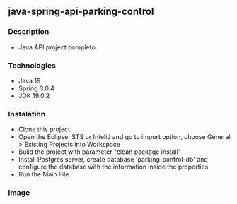 ## java-spring-api-parking-control

### Description

- Java API project completo.

### Technologies

- Java 19
- Spring 3.0.4
- JDK 19.0.2

### Instalation

- Clone this project.
- Open the Eclipse, STS or InteliJ and go to import option, choose General > Existing Projects into Workspace
- Build the project with parameter "clean package install"
- Install Postgres server, create database 'parking-control-db' and configure the database with the information inside the properties.
- Run the Main File.



### Image

<p align="center">
  <img src="">
</p>


